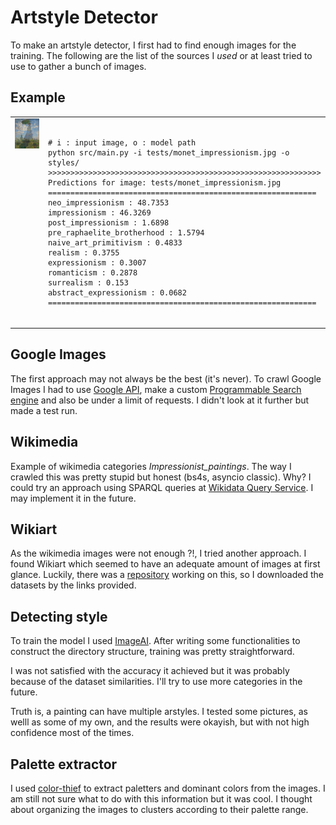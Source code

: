 # Artstyle Detector

To make an artstyle detector, I first had to find enough images for the training.
The following are the list of the sources I *used* or at least tried to use to gather a bunch of images.

## Example

<table>
  <tr>
    <td valign="top"> <img src="tests/monet_impressionism.jpg" alt="image">
    <td valign="top">    <pre><code class="language-shell">
# i : input image, o : model path
python src/main.py -i tests/monet_impressionism.jpg -o styles/
>>>>>>>>>>>>>>>>>>>>>>>>>>>>>>>>>>>>>>>>>>>>>>>>>>>>>>>>>>>>>
Predictions for image: tests/monet_impressionism.jpg
============================================================
neo_impressionism : 48.7353
impressionism : 46.3269
post_impressionism : 1.6898
pre_raphaelite_brotherhood : 1.5794
naive_art_primitivism : 0.4833
realism : 0.3755
expressionism : 0.3007
romanticism : 0.2878
surrealism : 0.153
abstract_expressionism : 0.0682
============================================================
    </code></pre></td>
  </tr>
</table>



## Google Images

The first approach may not always be the best (it's never). To crawl Google Images I had to use [Google API](https://console.cloud.google.com/apis/library), make a custom [Programmable Search engine](https://developers.google.com/custom-search) and also be under a limit of requests. I didn't look at it further but made a test run.

## Wikimedia

Example of wikimedia categories *Impressionist_paintings*. The way I crawled this was pretty stupid but honest (bs4s, asyncio classic). Why? I could try an approach using SPARQL queries at [Wikidata Query Service](https://query.wikidata.org/). I may implement it in the future.

## Wikiart

As the wikimedia images were not enough ?!, I tried another approach. I found Wikiart which seemed to have an adequate amount of images at first glance. Luckily, there was a [repository](https://github.com/asahi417/wikiart-image-dataset) working on this, so I downloaded the datasets by the links provided.

## Detecting style

To train the model I used [ImageAI](https://github.com/OlafenwaMoses/ImageAI/tree/master). After writing some functionalities to construct the directory structure, training was pretty straightforward.

I was not satisfied with the accuracy it achieved but it was probably because of the dataset similarities. I'll try to use more categories in the future.

Truth is, a painting can have multiple arstyles. I tested some pictures, as welll as some of my own, and the results were okayish, but with not high confidence most of the times.

## Palette extractor

I used [color-thief](https://github.com/fengsp/color-thief-py) to extract paletters and dominant colors from the images. I am still not sure what to do with this information but it was cool. I thought about organizing the images to clusters according to their palette range.
